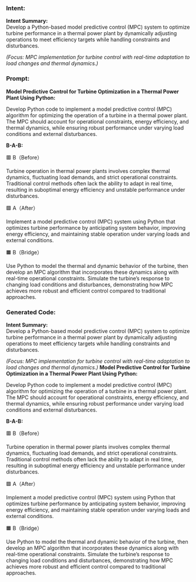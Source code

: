 ### Intent:
**Intent Summary:**  
Develop a Python-based model predictive control (MPC) system to optimize turbine performance in a thermal power plant by dynamically adjusting operations to meet efficiency targets while handling constraints and disturbances.  

*(Focus: MPC implementation for turbine control with real-time adaptation to load changes and thermal dynamics.)*

### Prompt:
**Model Predictive Control for Turbine Optimization in a Thermal Power Plant Using Python:**

Develop Python code to implement a model predictive control (MPC) algorithm for optimizing the operation of a turbine in a thermal power plant. The MPC should account for operational constraints, energy efficiency, and thermal dynamics, while ensuring robust performance under varying load conditions and external disturbances.

**B-A-B:**

🟥 B（Before）

Turbine operation in thermal power plants involves complex thermal dynamics, fluctuating load demands, and strict operational constraints. Traditional control methods often lack the ability to adapt in real time, resulting in suboptimal energy efficiency and unstable performance under disturbances.

🟩 A（After）

Implement a model predictive control (MPC) system using Python that optimizes turbine performance by anticipating system behavior, improving energy efficiency, and maintaining stable operation under varying loads and external conditions.

🟧 B（Bridge）

Use Python to model the thermal and dynamic behavior of the turbine, then develop an MPC algorithm that incorporates these dynamics along with real-time operational constraints. Simulate the turbine’s response to changing load conditions and disturbances, demonstrating how MPC achieves more robust and efficient control compared to traditional approaches.

### Generated Code:
**Intent Summary:**  
Develop a Python-based model predictive control (MPC) system to optimize turbine performance in a thermal power plant by dynamically adjusting operations to meet efficiency targets while handling constraints and disturbances.  

*(Focus: MPC implementation for turbine control with real-time adaptation to load changes and thermal dynamics.)*
**Model Predictive Control for Turbine Optimization in a Thermal Power Plant Using Python:**

Develop Python code to implement a model predictive control (MPC) algorithm for optimizing the operation of a turbine in a thermal power plant. The MPC should account for operational constraints, energy efficiency, and thermal dynamics, while ensuring robust performance under varying load conditions and external disturbances.

**B-A-B:**

🟥 B（Before）

Turbine operation in thermal power plants involves complex thermal dynamics, fluctuating load demands, and strict operational constraints. Traditional control methods often lack the ability to adapt in real time, resulting in suboptimal energy efficiency and unstable performance under disturbances.

🟩 A（After）

Implement a model predictive control (MPC) system using Python that optimizes turbine performance by anticipating system behavior, improving energy efficiency, and maintaining stable operation under varying loads and external conditions.

🟧 B（Bridge）

Use Python to model the thermal and dynamic behavior of the turbine, then develop an MPC algorithm that incorporates these dynamics along with real-time operational constraints. Simulate the turbine’s response to changing load conditions and disturbances, demonstrating how MPC achieves more robust and efficient control compared to traditional approaches.
